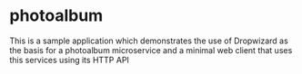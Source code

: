 # photoalbum
This is a sample application which demonstrates the use of Dropwizard as the basis for a photoalbum microservice and a minimal web client that uses this services using its HTTP API
